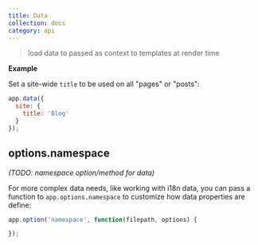 ```yaml
---
title: Data
collection: docs
category: api
---
```


> load data to passed as context to templates at render time


**Example**

Set a site-wide `title` to be used on all "pages" or "posts":

```js
app.data({
  site: {
    title: 'Blog'
  }
});
```

## options.namespace

_(TODO: namespace option/method for data)_

For more complex data needs, like working with i18n data, you can pass a function to `app.options.namespace` to customize how data properties are define:

```js
app.option('namespace', function(filepath, options) {

});
```
